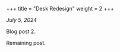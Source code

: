 +++
title = "Desk Redesign"
weight = 2
+++

*July 5, 2024*

Blog post 2.

<!--more-->

Remaining post.
